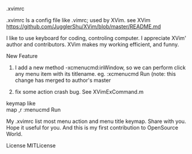 .xvimrc

.xvimrc ls a config file like .vimrc; used by XVim.
see XVim https://github.com/JugglerShu/XVim/blob/master/README.md

I like to use keyboard for coding, controling computer.
I appreciate XVim' author and contributors. XVim makes my working efficient, and funny.

New Feature

1. I add a new method -xcmenucmd:inWindow, so we can perform click any menu item
with its titlename.  eg.  :xcmenucmd Run   (note: this change has merged to author's master

2. fix some action crash bug. See XVimExCommand.m

keymap like  
    map ,r  :menucmd Run<CR>

My .xvimrc list most menu action and menu title keymap.
Share with you. Hope it useful for you.
And this is my first contribution to OpenSource World.


License
MITLicense
